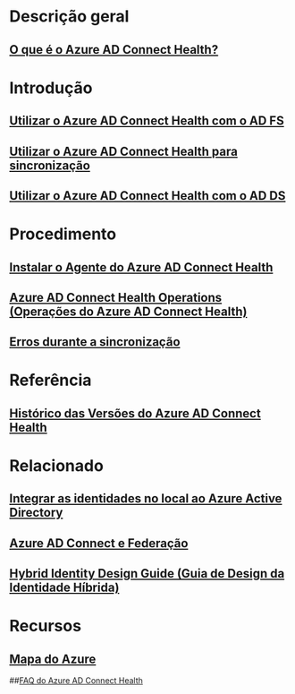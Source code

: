 # Descrição geral
## [O que é o Azure AD Connect Health?](active-directory-aadconnect-health.md)

# Introdução
## [Utilizar o Azure AD Connect Health com o AD FS](active-directory-aadconnect-health-adfs.md)
## [Utilizar o Azure AD Connect Health para sincronização](active-directory-aadconnect-health-sync.md)
## [Utilizar o Azure AD Connect Health com o AD DS](active-directory-aadconnect-health-adds.md)

# Procedimento
## [Instalar o Agente do Azure AD Connect Health](active-directory-aadconnect-health-agent-install.md)
## [Azure AD Connect Health Operations (Operações do Azure AD Connect Health)](active-directory-aadconnect-health-operations.md)
## [Erros durante a sincronização](../active-directory-aadconnect-troubleshoot-sync-errors.md)

# Referência
## [Histórico das Versões do Azure AD Connect Health](active-directory-aadconnect-health-version-history.md)

# Relacionado
## [Integrar as identidades no local ao Azure Active Directory](../active-directory-aadconnect.md)
## [Azure AD Connect e Federação](../active-directory-aadconnectfed-whatis.md)
## [Hybrid Identity Design Guide (Guia de Design da Identidade Híbrida)](../active-directory-hybrid-identity-design-considerations-overview.md)

# Recursos
## [Mapa do Azure](https://azure.microsoft.com/roadmap/?category=security-identity)
##[FAQ do Azure AD Connect Health](active-directory-aadconnect-health-faq.md)

